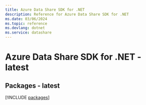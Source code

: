 ```yaml
---
title: Azure Data Share SDK for .NET
description: Reference for Azure Data Share SDK for .NET
ms.date: 03/06/2024
ms.topic: reference
ms.devlang: dotnet
ms.service: datashare
---
```

# Azure Data Share SDK for .NET - latest
## Packages - latest
[!INCLUDE [packages](data-share-index.md)]